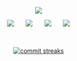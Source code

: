 <!-- Tagline and Description -->
<p align="center">
  <!-- Typing SVG with custom font -->
  <a href="https://github.com/minjunkevink">
    <img src="https://readme-typing-svg.demolab.com/?lines=built%20%26%26%20!bought;breaking%20things%20and%20learning%20things;aspiring%20AI%2FML%20Engineer&font=DejaVu%20Sans%20Mono&center=true&width=440&height=45&color=f75c7e&vCenter=true&pause=1000&size=22" /></a>
</p>

<!-- Social icons section -->
<p align="center">
  <a href="https://www.youtube.com/channel/UCmme-FDVCM9MckjXOjEz0PA"><img src="https://img.shields.io/badge/YouTube-FF0000?style=for-the-badge&logo=youtube&logoColor=white"/></a>
  &#8287;&#8287;&#8287;&#8287;&#8287;
  <a href="https://www.instagram.com/minjunkevinkim/"><img src="https://img.shields.io/badge/Instagram-E4405F?style=for-the-badge&logo=instagram&logoColor=white"/></a>
  &#8287;&#8287;&#8287;&#8287;&#8287;
  <a href="https://www.linkedin.com/in/kevinjameskim/"><img src="https://img.shields.io/badge/LinkedIn-0077B5?style=for-the-badge&logo=linkedin&logoColor=white"/></a>
  &#8287;&#8287;&#8287;&#8287;&#8287;
  <a href="https://www.kaggle.com/critterjam"><img src="https://img.shields.io/badge/Kaggle-20BEFF?style=for-the-badge&logo=kaggle&logoColor=white"/></a>
</p>


<br/>

<!-- Commit Streaks - Assuming you have a repository to display your commit streaks -->
<p align="center">
  <a href="https://github.com/minjunkevink/commit-streak">
    <img alt="commit streaks" title="Commit Streaks" src="https://github.com/minjunkevink/commit-streak/blob/main/streak-stats.svg"/></a>
</p>
